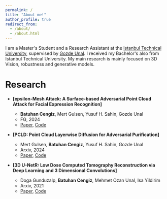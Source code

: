 ```yaml
---
permalink: /
title: "About me!"
author_profile: true
redirect_from: 
  - /about/
  - /about.html
---
```


I am a Master's Student and a Research Assistant at the [Istanbul Technical University](https://ituvisionlab.github.io/), supervised by [Gozde Unal](https://gozde-unal.github.io/). I received my Bachelor's also from  Istanbul Technical University. My main research is mainly focused on 3D Vision, robustness and generative models.

Research
======
* **[epsilon-Mesh Attack: A Surface-based Adversarial Point Cloud Attack for Facial Expression Recognition]**
	* **Batuhan Cengiz**, Mert Gulsen, Yusuf H. Sahin, Gozde Unal
	* FG, 2024
	* [Paper](https://arxiv.org/pdf/2403.06661), [Code](https://github.com/batuceng/e-mesh-attack)

* **[PCLD: Point Cloud Layerwise Diffusion for Adversarial Purification]**
	* Mert Gulsen, **Batuhan Cengiz**, Yusuf H. Sahin, Gozde Unal
	* Arxiv, 2024
	* [Paper](https://arxiv.org/pdf/2403.06698), [Code](https://github.com/batuceng/diffusion-layer-robustness-pc)

* **[3D U-NetR: Low Dose Computed Tomography Reconstruction via Deep Learning and 3 Dimensional Convolutions]**
	* Doga Gunduzalp, **Batuhan Cengiz**, Mehmet Ozan Unal, Isa Yildirim
	* Arxiv, 2021
	* [Paper](https://arxiv.org/pdf/2105.14130), [Code](https://github.com/batuceng/3D_UNetR)